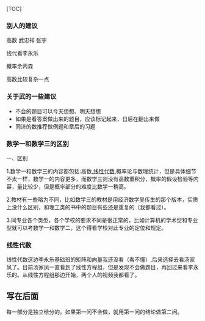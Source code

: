 

[TOC]

###  别人的建议

高数 武忠祥 张宇

线代看李永乐

概率余丙森

高数比较复杂一点



### 关于武的一些建议

+ 不会的题目可以今天想想、明天想想
+ 如果是看答案做出来的题目，应该标记起来，日后在翻出来做
+ 同济的数推荐做例题和章后的习题



### 数学一和数学三的区别

一、区别

1.数学一和数学三的内容都包括:高数,[线性代数](https://link.zhihu.com/?target=https%3A//www.baidu.com/s%3Fwd%3D%E7%BA%BF%E6%80%A7%E4%BB%A3%E6%95%B0%26tn%3DSE_PcZhidaonwhc_ngpagmjz%26rsv_dl%3Dgh_pc_zhidao),概率论与数理统计，但是具体细节不太一样，数学一的内容更多，而数学三则没有高数重积分，概率的假设检验等内容，量比较少，但是概率部分的难度比数学一稍高。

2.教材有一些略为不同，比如数学三的教材是用经济数学吴传生的那个版本，实质上没什么区别，和理工类的书中的题目有些还是重复的（我都看过）。

3.同专业各个类型，各个学校的要求不同是很正常的，比如计算机的学术型和专业型就可以考数学一和数学二，这个得看学校对此专业的定位和规定。



### 线性代数

线性代数这边李永乐基础班的矩阵和向量我还没看（看不懂）,后来选择去看汤家凤了。目前汤家凤一直看到了线性方程组，但是发现不会做题目，再回过来看李永乐的。从线性方程组那边开始，两个人的视频我都看了。

## 写在后面

每一部分是独立给分的。如果第一问不会做，就用第一问的结论做第二问。
